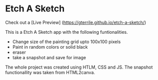 # Etch A Sketch

Check out a [Live Preview] (https://gterrile.github.io/etch-a-sketch/)

This is a Etch A Sketch app with the following funtionalities.

- Change size of the painting grid upto 100x100 pixels
- Paint in random colors or solid black
- eraser
- take a snapshot and save for image

The whole project was created using HTLM, CSS and JS.
The snapshot functionallity was taken from HTML2canva.